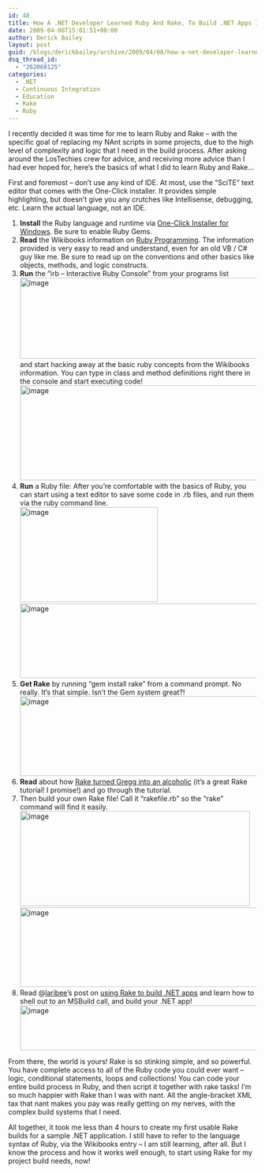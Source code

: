 ```yaml
---
id: 48
title: How A .NET Developer Learned Ruby And Rake, To Build .NET Apps In Windows
date: 2009-04-08T15:01:51+00:00
author: Derick Bailey
layout: post
guid: /blogs/derickbailey/archive/2009/04/08/how-a-net-developer-learned-ruby-and-rake-to-build-net-apps-in-windows.aspx
dsq_thread_id:
  - "262068125"
categories:
  - .NET
  - Continuous Integration
  - Education
  - Rake
  - Ruby
---
```

I recently decided it was time for me to learn Ruby and Rake – with the specific goal of replacing my NAnt scripts in some projects, due to the high level of complexity and logic that I need in the build process. After asking around the LosTechies crew for advice, and receiving more advice than I had ever hoped for, here’s the basics of what I did to learn Ruby and Rake…

First and foremost – don’t use any kind of IDE. At most, use the “SciTE” text editor that comes with the One-Click installer. It provides simple highlighting, but doesn’t give you any crutches like Intellisense, debugging, etc. Learn the actual language, not an IDE.

  1. **Install** the Ruby language and runtime via <a href="http://rubyforge.org/projects/rubyinstaller/" target="_blank">One-Click Installer for Windows</a>. Be sure to enable Ruby Gems. 
  2. **Read** the Wikibooks information on <a href="http://en.wikibooks.org/wiki/Ruby_Programming" target="_blank">Ruby Programming</a>. The information provided is very easy to read and understand, even for an old VB / C# guy like me. Be sure to read up on the conventions and other basics like objects, methods, and logic constructs.&#160;&#160; 
  3. **Run** the “irb &#8211; Interactive Ruby Console” from your programs list   
    [<img style="border-right: 0px;border-top: 0px;border-left: 0px;border-bottom: 0px" height="164" alt="image" src="http://lostechies.com/derickbailey/files/2011/03/image_thumb_219C19E4.png" width="489" border="0" />](http://lostechies.com/derickbailey/files/2011/03/image_118D4B2D.png)   
    and start hacking away at the basic ruby concepts from the Wikibooks information. You can type in class and method definitions right there in the console and start executing code!   
    [<img style="border-right: 0px;border-top: 0px;border-left: 0px;border-bottom: 0px" height="192" alt="image" src="http://lostechies.com/derickbailey/files/2011/03/image_thumb_313EB5A6.png" width="613" border="0" />](http://lostechies.com/derickbailey/files/2011/03/image_681909EC.png) 
  4. **Run** a Ruby file: After you’re comfortable with the basics of Ruby, you can start using a text editor to save some code in .rb files, and run them via the ruby command line.   
    [<img style="border-right: 0px;border-top: 0px;border-left: 0px;border-bottom: 0px" height="192" alt="image" src="http://lostechies.com/derickbailey/files/2011/03/image_thumb_07CA7466.png" width="279" border="0" />](http://lostechies.com/derickbailey/files/2011/03/image_136031A5.png)   
    [<img style="border-right: 0px;border-top: 0px;border-left: 0px;border-bottom: 0px" height="151" alt="image" src="http://lostechies.com/derickbailey/files/2011/03/image_thumb_709EF9E7.png" width="618" border="0" />](http://lostechies.com/derickbailey/files/2011/03/image_472827F6.png) 
  5. **Get Rake** by running “gem install rake” from a command prompt. No really. It’s that simple. Isn’t the Gem system great?!   
    [<img style="border-right: 0px;border-top: 0px;border-left: 0px;border-bottom: 0px" height="161" alt="image" src="http://lostechies.com/derickbailey/files/2011/03/image_thumb_128A5C6C.png" width="618" border="0" />](http://lostechies.com/derickbailey/files/2011/03/image_7E050CED.png) 
  6. **Read** about how <a href="http://www.railsenvy.com/2007/6/11/ruby-on-rails-rake-tutorial" target="_blank">Rake turned Gregg into an alcoholic</a> (it’s a great Rake tutorial! I promise!) and go through the tutorial. 
  7. Then build your own Rake file! Call it “rakefile.rb” so the “rake” command will find it easily.   
    [<img style="border-right: 0px;border-top: 0px;border-left: 0px;border-bottom: 0px" height="192" alt="image" src="http://lostechies.com/derickbailey/files/2011/03/image_thumb_2D568278.png" width="466" border="0" />](http://lostechies.com/derickbailey/files/2011/03/image_14C6E528.png)   
    [<img style="border-right: 0px;border-top: 0px;border-left: 0px;border-bottom: 0px" height="161" alt="image" src="http://lostechies.com/derickbailey/files/2011/03/image_thumb_44185AB2.png" width="618" border="0" />](http://lostechies.com/derickbailey/files/2011/03/image_01A5B87C.png) 
  8. Read @<a href="http://twitter.com/laribee" target="_blank">laribee</a>’s post on <a href="http://codebetter.com/blogs/david_laribee/archive/2008/08/25/omg-rake.aspx" target="_blank">using Rake to build .NET apps</a> and learn how to shell out to an MSBuild call, and build your .NET app!   
    [<img style="border-right: 0px;border-top: 0px;border-left: 0px;border-bottom: 0px" height="91" alt="image" src="http://lostechies.com/derickbailey/files/2011/03/image_thumb_7EFF8D7B.png" width="604" border="0" />](http://lostechies.com/derickbailey/files/2011/03/image_316360FB.png) </p> </p> </p> 

From there, the world is yours! Rake is so stinking simple, and so powerful. You have complete access to all of the Ruby code you could ever want – logic, conditional statements, loops and collections! You can code your entire build process in Ruby, and then script it together with rake tasks! I’m so much happier with Rake than I was with nant. All the angle-bracket XML tax that nant makes you pay was really getting on my nerves, with the complex build systems that I need.

All together, it took me less than 4 hours to create my first usable Rake builds for a sample .NET application. I still have to refer to the language syntax of Ruby, via the Wikibooks entry – I am still learning, after all. But I know the process and how it works well enough, to start using Rake for my project build needs, now!